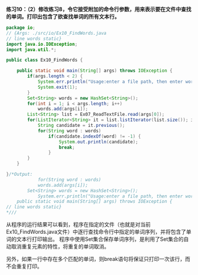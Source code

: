 **练习10：（2）修改练习8，令它接受附加的命令行参数，用来表示要在文件中查找的单词。打印出包含了欲查找单词的所有文本行。**
```java
package io;
// {Args: ./src/io/Ex10_FindWords.java 
// line words static}
import java.io.IOException;
import java.util.*;

public class Ex10_FindWords {

	public static void main(String[] args) throws IOException {
		if(args.length < 2) {
			System.err.println("Usage:enter a file path, then enter words want to find");
			System.exit(1);
		}
		Set<String> words = new HashSet<String>();
		for(int i = 1; i < args.length; i++)
			words.add(args[i]);
		List<String> list = Ex07_ReadTextFile.read(args[0]);
		for(ListIterator<String> it = list.listIterator(list.size()); it.hasPrevious();) {
            String candidate = it.previous();
            for(String word : words)
            	if(candidate.indexOf(word) != -1) {
            		System.out.println(candidate);
            	    break;
            	}
		}
	}

}/*Output:
            for(String word : words)
			words.add(args[i]);
		Set<String> words = new HashSet<String>();
			System.err.println("Usage:enter a file path, then enter words want to find");
	public static void main(String[] args) throws IOException {
// line words static}
*///
```
从程序的运行结果可以看到，程序在指定的文件（也就是对当前 Ex10_FindWords.java文件）中逐行查找命令行中指定的单词序列，并将包含了单词的文本行打印输出。
程序中使用Set集合保存单词序列，是利用了Set集合的自动取消重复元素的特性，将重复的单词取消。  

另外，如果一行中存在多个匹配的单词，则break语句将保证只打印一次该行，而不会重复打印。
